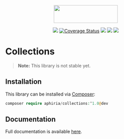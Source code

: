 <p align="center"><a href="https://www.aphiria.com" target="_blank" title="Aphiria"><img src="https://www.aphiria.com/images/aphiria-logo.svg" width="200" height="56"></a></p>

<p align="center">
<a href="https://github.com/aphiria/collections/actions"><img src="https://github.com/aphiria/collections/workflows/ci/badge.svg"></a>
<a href='https://coveralls.io/github/aphiria/collections?branch=1.x'><img src='https://coveralls.io/repos/github/aphiria/collections/badge.svg?branch=1.x' alt='Coverage Status' /></a>
<a href="https://packagist.org/packages/aphiria/collections"><img src="https://poser.pugx.org/aphiria/collections/v/stable.svg"></a>
<a href="https://packagist.org/packages/aphiria/collections"><img src="https://poser.pugx.org/aphiria/collections/v/unstable.svg"></a>
<a href="https://packagist.org/packages/aphiria/collections"><img src="https://poser.pugx.org/aphiria/collections/license.svg"></a>
</p>

# Collections

> **Note:** This library is not stable yet.

## Installation

This library can be installed via [Composer](https://getcomposer.org/download/):

```php
composer require aphiria/collections:^1.0@dev
```

## Documentation

Full documentation is available <a href="https://www.aphiria.com/docs/1.x/collections.html" target="_blank">here</a>.
